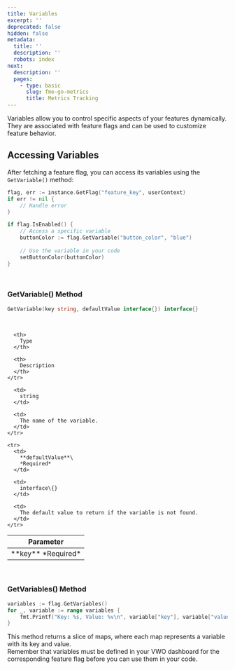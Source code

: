 ```yaml
---
title: Variables
excerpt: ''
deprecated: false
hidden: false
metadata:
  title: ''
  description: ''
  robots: index
next:
  description: ''
  pages:
    - type: basic
      slug: fme-go-metrics
      title: Metrics Tracking
---
```

Variables allow you to control specific aspects of your features dynamically. They are associated with feature flags and can be used to customize feature behavior.

## Accessing Variables

After fetching a feature flag, you can access its variables using the `GetVariable()` method:

```go
flag, err := instance.GetFlag("feature_key", userContext)
if err != nil {
    // Handle error
}

if flag.IsEnabled() {
    // Access a specific variable
    buttonColor := flag.GetVariable("button_color", "blue")
    
    // Use the variable in your code
    setButtonColor(buttonColor)
}

 
```

### GetVariable() Method

```go
GetVariable(key string, defaultValue interface{}) interface{}
```

<br />

<Table align={["left","left","left"]}>
  <thead>
    <tr>
      <th>
        Parameter
      </th>

      <th>
        Type
      </th>

      <th>
        Description
      </th>
    </tr>
  </thead>

  <tbody>
    <tr>
      <td>
        **key**
        *Required*
      </td>

      <td>
        string
      </td>

      <td>
        The name of the variable.
      </td>
    </tr>

    <tr>
      <td>
        **defaultValue**\
        *Required*
      </td>

      <td>
        interface\{}
      </td>

      <td>
        The default value to return if the variable is not found.
      </td>
    </tr>
  </tbody>
</Table>

<br />

### GetVariables() Method

```go
variables := flag.GetVariables()
for _, variable := range variables {
    fmt.Printf("Key: %s, Value: %v\n", variable["key"], variable["value"])
}
```

This method returns a slice of maps, where each map represents a variable with its key and value.\
Remember that variables must be defined in your VWO dashboard for the corresponding feature flag before you can use them in your code.
